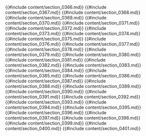 {{#include content/section_0366.md}}
{{#include content/section_0367.md}}
{{#include content/section_0368.md}}
{{#include content/section_0369.md}}
{{#include content/section_0370.md}}
{{#include content/section_0371.md}}
{{#include content/section_0372.md}}
{{#include content/section_0373.md}}
{{#include content/section_0374.md}}
{{#include content/section_0375.md}}
{{#include content/section_0376.md}}
{{#include content/section_0377.md}}
{{#include content/section_0378.md}}
{{#include content/section_0379.md}}
{{#include content/section_0380.md}}
{{#include content/section_0381.md}}
{{#include content/section_0382.md}}
{{#include content/section_0383.md}}
{{#include content/section_0384.md}}
{{#include content/section_0385.md}}
{{#include content/section_0386.md}}
{{#include content/section_0387.md}}
{{#include content/section_0388.md}}
{{#include content/section_0389.md}}
{{#include content/section_0390.md}}
{{#include content/section_0391.md}}
{{#include content/section_0392.md}}
{{#include content/section_0393.md}}
{{#include content/section_0394.md}}
{{#include content/section_0395.md}}
{{#include content/section_0396.md}}
{{#include content/section_0397.md}}
{{#include content/section_0398.md}}
{{#include content/section_0399.md}}
{{#include content/section_0400.md}}
{{#include content/section_0401.md}}
